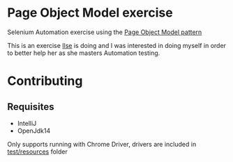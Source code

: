 # Page Object Model exercise

Selenium Automation exercise using the  [Page Object Model pattern](https://www.selenium.dev/documentation/en/guidelines_and_recommendations/page_object_models/)

This is an exercise [Ilse](https://github.com/ilse-macias) is doing and I was interested in doing myself in order to better help her as she masters Automation testing.

# Contributing

## Requisites

* IntelliJ 
* OpenJdk14

Only supports running with Chrome Driver, drivers are included in [test/resources](https://github.com/yvesmh/steam-automation-exercise/tree/master/src/test/resources) folder
